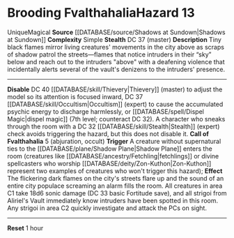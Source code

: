 ﻿---
ac: null
all_resistance: null
complexity: Simple
element: null
fortitude: null
hardness: null
hazard_type: null
hp: null
id: '169'
immunity: null
level: '13'
name: Brooding Fvalthahalia
rarity: Unique
reflex: null
resistance: null
rus_type_level: null
school: null
source: '[[DATABASE/source/Shadows at Sundown|Shadows at Sundown]]'
trait:
- '[[DATABASE/trait/Magical|Magical]]'
- '[[DATABASE/trait/Unique|Unique]]'
type: Hazard
weakness: null
will: null

---
# Brooding Fvalthahalia<span class="item-type">Hazard 13</span>

<span class="trait-unique item-trait">Unique</span><span class="item-trait">Magical</span>
**Source** [[DATABASE/source/Shadows at Sundown|Shadows at Sundown]]
**Complexity** Simple
**Stealth** DC 37 (master)
**Description** Tiny black flames mirror living creatures' movements in the city above as scraps of shadow patrol the streets—flames that notice intruders in their “sky” below and reach out to the intruders "above" with a deafening violence that incidentally alerts several of the vault's denizens to the intruders' presence.

---
**Disable** DC 40 [[DATABASE/skill/Thievery|Thievery]] (master) to adjust the model so its attention is focused inward, DC 37 [[DATABASE/skill/Occultism|Occultism]] (expert) to cause the accumulated psychic energy to discharge harmlessly, or [[DATABASE/spell/Dispel Magic|dispel magic]] (7th level; counteract DC 32). A character who sneaks through the room with a DC 32 [[DATABASE/skill/Stealth|Stealth]] (expert) check avoids triggering the hazard, but this does not disable it.
**Call of Fvalthahalia** <span class="action-icon">5</span> (abjuration, occult) **Trigger** A creature without supernatural ties to the [[DATABASE/plane/Shadow Plane|Shadow Plane]] enters the room (creatures like [[DATABASE/ancestry/Fetchling|fetchlings]] or divine spellcasters who worship [[DATABASE/deity/Zon-Kuthon|Zon-Kuthon]] represent two examples of creatures who won't trigger this hazard); **Effect** The flickering dark flames on the city's streets flare up and the sound of an entire city populace screaming an alarm fills the room. All creatures in area C1 take 18d6 sonic damage (DC 33 basic Fortitude save), and all strigoi from Aliriel's Vault immediately know intruders have been spotted in this room. Any strigoi in area C2 quickly investigate and attack the PCs on sight.

---
**Reset** 1 hour